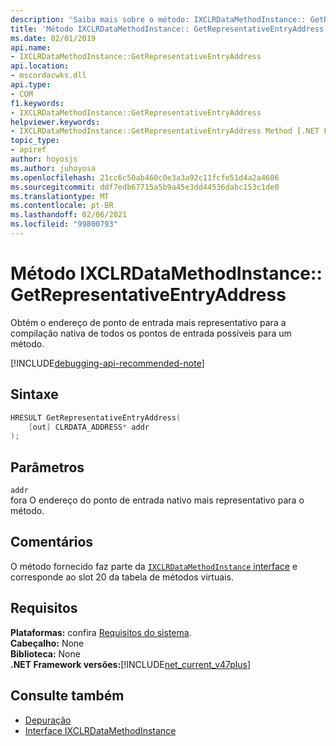 ```yaml
---
description: 'Saiba mais sobre o método: IXCLRDataMethodInstance:: GetRepresentativeEntryAddress'
title: 'Método IXCLRDataMethodInstance:: GetRepresentativeEntryAddress'
ms.date: 02/01/2019
api.name:
- IXCLRDataMethodInstance::GetRepresentativeEntryAddress
api.location:
- mscordacwks.dll
api.type:
- COM
f1.keywords:
- IXCLRDataMethodInstance::GetRepresentativeEntryAddress
helpviewer.keywords:
- IXCLRDataMethodInstance::GetRepresentativeEntryAddress Method [.NET Framework debugging]
topic_type:
- apiref
author: hoyosjs
ms.author: juhoyosa
ms.openlocfilehash: 21cc6c50ab460c0e3a3a92c11fcfe51d4a2a4606
ms.sourcegitcommit: ddf7edb67715a5b9a45e3dd44536dabc153c1de0
ms.translationtype: MT
ms.contentlocale: pt-BR
ms.lasthandoff: 02/06/2021
ms.locfileid: "99800793"
---
```

# <a name="ixclrdatamethodinstancegetrepresentativeentryaddress-method"></a>Método IXCLRDataMethodInstance:: GetRepresentativeEntryAddress

Obtém o endereço de ponto de entrada mais representativo para a compilação nativa de todos os pontos de entrada possíveis para um método.

[!INCLUDE[debugging-api-recommended-note](../../../../includes/debugging-api-recommended-note.md)]

## <a name="syntax"></a>Sintaxe

```cpp
HRESULT GetRepresentativeEntryAddress(
    [out] CLRDATA_ADDRESS* addr
);
```

## <a name="parameters"></a>Parâmetros

`addr`\
fora O endereço do ponto de entrada nativo mais representativo para o método.

## <a name="remarks"></a>Comentários

O método fornecido faz parte da [ `IXCLRDataMethodInstance` interface](ixclrdatamethodinstance-interface.md) e corresponde ao slot 20 da tabela de métodos virtuais.

## <a name="requirements"></a>Requisitos

**Plataformas:** confira [Requisitos do sistema](../../get-started/system-requirements.md).  
**Cabeçalho:** None  
**Biblioteca:** None  
**.NET Framework versões:**[!INCLUDE[net_current_v47plus](../../../../includes/net-current-v47plus.md)]  

## <a name="see-also"></a>Consulte também

- [Depuração](index.md)
- [Interface IXCLRDataMethodInstance](ixclrdatamethodinstance-interface.md)
